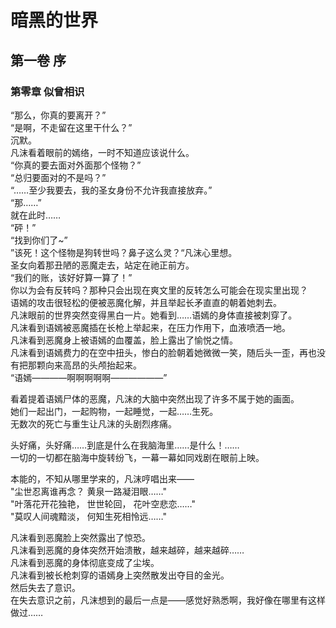 # 暗黑的世界

## 第一卷 序

### 第零章 似曾相识

“那么，你真的要离开？”  
“是啊，不走留在这里干什么？”  
沉默。  
凡沫看着眼前的嫣络，一时不知道应该说什么。  
“你真的要去面对外面那个怪物？”  
“总归要面对的不是吗？”  
“……至少我要去，我的圣女身份不允许我直接放弃。”  
“那……”  
就在此时……  
“砰！”  
“找到你们了~”  
”该死！这个怪物是狗转世吗？鼻子这么灵？“凡沫心里想。  
圣女向着那丑陋的恶魔走去，站定在祂正前方。  
“我们的账，该好好算一算了！”  
你以为会有反转吗？那种只会出现在爽文里的反转怎么可能会在现实里出现？  
语嫣的攻击很轻松的便被恶魔化解，并且举起长矛直直的朝着她刺去。  
凡沫眼前的世界突然变得黑白一片。她看到……语嫣的身体直接被刺穿了。  
凡沫看到语嫣被恶魔插在长枪上举起来，在压力作用下，血液喷洒一地。  
凡沫看到恶魔身上被语嫣的血覆盖，脸上露出了愉悦之情。  
凡沫看到语嫣费力的在空中扭头，惨白的脸朝着她微微一笑，随后头一歪，再也没有把那颗向来高昂的头颅抬起来。  
“语嫣————啊啊啊啊啊——————”  

看着提着语嫣尸体的恶魔，凡沫的大脑中突然出现了许多不属于她的画面。  
她们一起出门，一起购物，一起睡觉，一起……生死。  
无数次的死亡与重生让凡沫的头剧烈疼痛。  

头好痛，头好痛……到底是什么在我脑海里……是什么！……  
一切的一切都在脑海中旋转纷飞，一幕一幕如同戏剧在眼前上映。  

本能的，不知从哪里学来的，凡沫哼唱出来——  
"尘世忍离谁再念？ 黄泉一路凝泪眼……"  
"叶落花开花独艳， 世世轮回， 花叶空悲恋……"  
"莫叹人间魂黯淡， 何知生死相怜远……"  

凡沫看到恶魔脸上突然露出了惊恐。  
凡沫看到恶魔的身体突然开始溃散，越来越碎，越来越碎……  
凡沫看到恶魔的身体彻底变成了尘埃。  
凡沫看到被长枪刺穿的语嫣身上突然散发出夺目的金光。  
然后失去了意识。  
在失去意识之前，凡沫想到的最后一点是——感觉好熟悉啊，我好像在哪里有这样做过……
